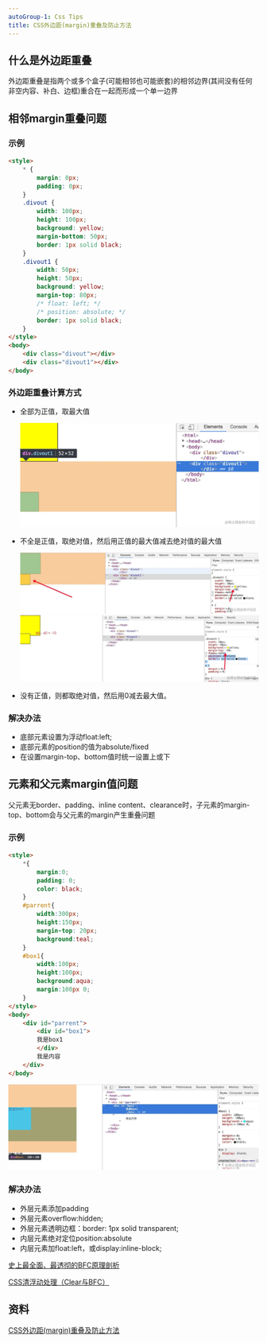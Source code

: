 ```yaml
---
autoGroup-1: Css Tips
title: CSS外边距(margin)重叠及防止方法
---
```


## 什么是外边距重叠
外边距重叠是指两个或多个盒子(可能相邻也可能嵌套)的相邻边界(其间没有任何非空内容、补白、边框)重合在一起而形成一个单一边界

## 相邻margin重叠问题
### 示例
```html
<style>
    * {
        margin: 0px;
        padding: 0px;
    }
    .divout {
        width: 100px;
        height: 100px;
        background: yellow;
        margin-bottom: 50px;
        border: 1px solid black;
    }
    .divout1 {
        width: 50px;
        height: 50px;
        background: yellow;
        margin-top: 80px;
        /* float: left; */
        /* position: absolute; */
        border: 1px solid black;
    }
</style>
<body>
    <div class="divout"></div>
    <div class="divout1"></div>
</body>
```
### 外边距重叠计算方式
- 全部为正值，取最大值

    ![全部为正值，取最大值](./images/39c9f4ce80478c5032b9bcc18e8d4fdb_tplv-t2oaga2asx-zoom-in-crop-mark_1304_0_0_0.jpg)

- 不全是正值，取绝对值，然后用正值的最大值减去绝对值的最大值

    ![取绝对值](./images/0b52944ade824e9e5b36e4942dd8a5f0_tplv-t2oaga2asx-zoom-in-crop-mark_1304_0_0_0.png)
    ![取绝对值1](./images/1c46df1b01dbe05133dde944a4dd5098_tplv-t2oaga2asx-zoom-in-crop-mark_1304_0_0_0.png)

- 没有正值，则都取绝对值，然后用0减去最大值。

### 解决办法
- 底部元素设置为浮动float:left;
- 底部元素的position的值为absolute/fixed
- 在设置margin-top、bottom值时统一设置上或下

## 元素和父元素margin值问题
父元素无border、padding、inline content、clearance时，子元素的margin-top、bottom会与父元素的margin产生重叠问题

### 示例
```html
<style>
    *{
        margin:0;
        padding: 0;
        color: black;
    }
    #parrent{
        width:300px;
        height:150px;
        margin-top: 20px;
        background:teal;
    }
    #box1{
        width:100px;
        height:100px;
        background:aqua;
        margin:100px 0;
    }
</style>
<body>
    <div id="parrent">
        <div id="box1">
        我是box1
        </div>
        我是内容
    </div>
</body>
```
![示例](./images/639c3889f914053f2d729d9aa627e560_tplv-t2oaga2asx-zoom-in-crop-mark_1304_0_0_0.png)

### 解决办法
- 外层元素添加padding
- 外层元素overflow:hidden;
- 外层元素透明边框：border: 1px solid transparent;
- 内层元素绝对定位position:absolute
- 内层元素加float:left，或display:inline-block;


[史上最全面、最透彻的BFC原理剖析](https://github.com/zuopf769/notebook/blob/master/fe/BFC%E5%8E%9F%E7%90%86%E5%89%96%E6%9E%90/README.md)

[CSS清浮动处理（Clear与BFC）](cnblogs.com/dolphinX/p/3508869.html)

## 资料
[CSS外边距(margin)重叠及防止方法](https://juejin.cn/post/6844903497045917710)